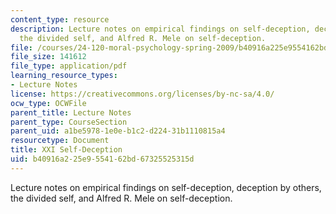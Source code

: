 ```yaml
---
content_type: resource
description: Lecture notes on empirical findings on self-deception, deception by others,
  the divided self, and Alfred R. Mele on self-deception.
file: /courses/24-120-moral-psychology-spring-2009/b40916a225e9554162bd67325525315d_MIT24_120s09_lec21.pdf
file_size: 141612
file_type: application/pdf
learning_resource_types:
- Lecture Notes
license: https://creativecommons.org/licenses/by-nc-sa/4.0/
ocw_type: OCWFile
parent_title: Lecture Notes
parent_type: CourseSection
parent_uid: a1be5978-1e0e-b1c2-d224-31b1110815a4
resourcetype: Document
title: XXI Self-Deception
uid: b40916a2-25e9-5541-62bd-67325525315d
---
```

Lecture notes on empirical findings on self-deception, deception by others, the divided self, and Alfred R. Mele on self-deception.